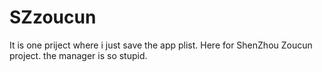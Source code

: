 # SZzoucun
It is one priject where i just save the app plist.
Here for ShenZhou Zoucun project.
the manager is so stupid.
